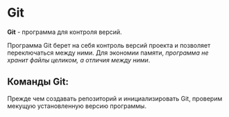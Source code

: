 # **Git**
**Git** - программа для контроля версий.

Программа Git берет на себя контроль версий проекта и позволяет переключаться между ними. Для экономии памяти, *программа не хранит файлы целиком, а отличия между ними*.   

## Команды Git:
Прежде чем создавать репозиторий и инициализировать Git, проверим мекущую установленную версию программы.